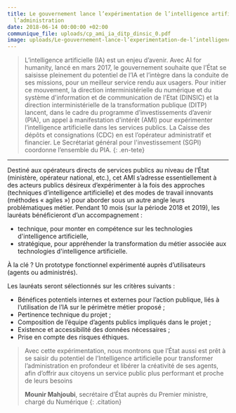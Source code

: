 ```yaml
---
title: Le gouvernement lance l’expérimentation de l’intelligence artificielle dans
  l’administration
date: 2018-06-14 00:00:00 +02:00
communique_file: uploads/cp_ami_ia_ditp_dinsic_0.pdf
image: uploads/Le-gouvernement-lance-l’experimentation-de-l’intelligence-artificielle-dans-l’administration.jpeg
---
```

> L’intelligence artificielle (IA) est un enjeu d’avenir. Avec AI for humanity, lancé en mars 2017,
  le gouvernement souhaite que l’État se saisisse pleinement du potentiel de l’IA et l’intègre dans la conduite de ses
  missions, pour un meilleur service rendu aux usagers. Pour initier ce mouvement, la direction interministérielle du
  numérique et du système d'information et de communication de l'Etat (DINSIC) et la direction interministérielle de la
  transformation publique (DITP) lancent, dans le cadre du programme d’investissements d’avenir (PIA), un appel à
  manifestation d'intérêt (AMI) pour expérimenter l’intelligence artificielle dans les services publics. La Caisse des
  dépôts et consignations (CDC) en est l’opérateur administratif et financier. Le Secrétariat général pour
  l'investissement (SGPI) coordonne l’ensemble du PIA.
{: .en-tete}

--------

Destiné aux opérateurs directs de services publics au niveau de l’État (ministère, opérateur national, etc.), cet AMI
s’adresse essentiellement à des acteurs publics désireux d’expérimenter à la fois des approches (techniques
d’intelligence artificielle) et des modes de travail innovants (méthodes « agiles ») pour aborder sous un autre angle
leurs problématiques métier. Pendant 10 mois (sur la période 2018 et 2019), les lauréats bénéficieront
d’un accompagnement :

* technique, pour monter en compétence sur les technologies d'intelligence artificielle,
* stratégique, pour appréhender la transformation du métier associée aux technologies d'intelligence artificielle.
 

À la clé ? Un prototype fonctionnel expérimenté auprès d’utilisateurs (agents ou administrés).

Les lauréats seront sélectionnés sur les critères suivants :

* Bénéfices potentiels internes et externes pour l’action publique, liés à l’utilisation de l’IA sur le périmètre métier proposé ;
* Pertinence technique du projet ;
* Composition de l’équipe d’agents publics impliqués dans le projet ;
* Existence et accessibilité des données nécessaires ;
* Prise en compte des risques éthiques.

> Avec cette expérimentation, nous montrons que l’État aussi est prêt à se saisir du potentiel de l’Intelligence
> artificielle pour transformer l’administration en profondeur et libérer la créativité de ses agents, afin d’offrir
> aux citoyens un service public plus performant et proche de leurs besoins
>
> **Mounir Mahjoubi**, secrétaire d’État auprès du Premier ministre, chargé du Numérique
{: .citation}


